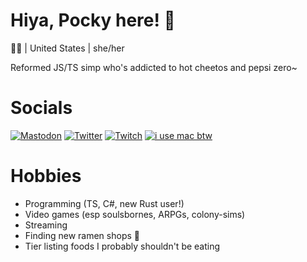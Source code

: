 # Hiya, Pocky here! 🌸
🏳️‍⚧️ | United States | she/her

Reformed JS/TS simp who's addicted to hot cheetos and pepsi zero~

# Socials
[![Mastodon](https://img.shields.io/badge/-MASTODON-%232B90D9?style=for-the-badge&logo=mastodon&logoColor=white)](https://tech.lgbt/@pockyporium)
[![Twitter](https://img.shields.io/badge/Twitter-%231DA1F2.svg?style=for-the-badge&logo=Twitter&logoColor=white)](https://twitter.com/pockyporium)
[![Twitch](https://img.shields.io/badge/Twitch-%239146FF.svg?style=for-the-badge&logo=Twitch&logoColor=white)](https://twitch.tv/pockyporium)
[![i use mac btw](https://i.ibb.co/JdhYTSG/i-use-mac-btw.png)](https://apple.com)

# Hobbies
- Programming (TS, C#, new Rust user!)
- Video games (esp soulsbornes, ARPGs, colony-sims)
- Streaming
- Finding new ramen shops 🍜
- Tier listing foods I probably shouldn't be eating

